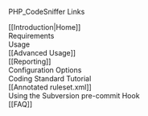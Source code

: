 PHP_CodeSniffer Links

[[Introduction|Home]]  
Requirements  
Usage  
[[Advanced Usage]]  
[[Reporting]]  
Configuration Options  
Coding Standard Tutorial  
[[Annotated ruleset.xml]]  
Using the Subversion pre-commit Hook  
[[FAQ]]  